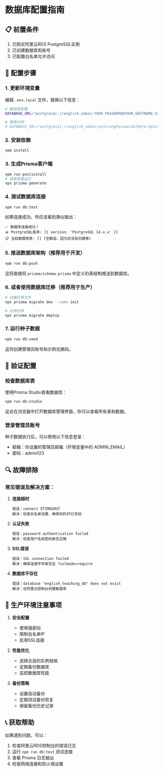 # 数据库配置指南

## 📋 前置条件

1. 已购买阿里云RDS PostgreSQL实例
2. 已创建数据库和账号
3. 已配置白名单允许访问

## 🔧 配置步骤

### 1. 更新环境变量

编辑 `.env.local` 文件，替换以下信息：

```bash
# 数据库配置
DATABASE_URL="postgresql://english_admin:YOUR_PASSWORD@YOUR_HOSTNAME:5432/english_teaching_db?sslmode=require"

# 替换示例：
# DATABASE_URL="postgresql://english_admin:myStrongPassword123@rm-bp1xxxxxxxx.pg.rds.aliyuncs.com:5432/english_teaching_db?sslmode=require"
```

### 2. 安装依赖

```bash
npm install
```

### 3. 生成Prisma客户端

```bash
npm run postinstall
# 或者直接运行
npx prisma generate
```

### 4. 测试数据库连接

```bash
npm run db:test
```

如果连接成功，你应该看到类似输出：
```
✅ 数据库连接成功！
📊 PostgreSQL版本: [{ version: 'PostgreSQL 14.x.x' }]
📋 当前数据库表: [] (空数组，因为还没有创建表)
```

### 5. 推送数据库架构（推荐用于开发）

```bash
npm run db:push
```

这将直接将 `prisma/schema.prisma` 中定义的表结构推送到数据库。

### 6. 或者使用数据库迁移（推荐用于生产）

```bash
# 创建迁移文件
npx prisma migrate dev --name init

# 应用迁移
npx prisma migrate deploy
```

### 7. 运行种子数据

```bash
npm run db:seed
```

这将创建管理员账号和示例兑换码。

## 🎯 验证配置

### 检查数据库表

使用Prisma Studio查看数据库：

```bash
npm run db:studio
```

这会在浏览器中打开数据库管理界面，你可以查看所有表和数据。

### 登录管理员账号

种子数据执行后，可以使用以下信息登录：

- 邮箱：你设置的管理员邮箱（环境变量中的 ADMIN_EMAIL）
- 密码：admin123

## 🔍 故障排除

### 常见错误及解决方案：

1. **连接超时**
   ```
   错误：connect ETIMEDOUT
   解决：检查白名单设置，确保你的IP已添加
   ```

2. **认证失败**
   ```
   错误：password authentication failed
   解决：检查用户名和密码是否正确
   ```

3. **SSL错误**
   ```
   错误：SSL connection failed
   解决：确保连接字符串包含 ?sslmode=require
   ```

4. **数据库不存在**
   ```
   错误：database "english_teaching_db" does not exist
   解决：在阿里云控制台创建数据库
   ```

## 🚀 生产环境注意事项

1. **安全配置**
   - 使用强密码
   - 限制白名单IP
   - 启用SSL连接

2. **性能优化**
   - 选择合适的实例规格
   - 定期备份数据库
   - 监控数据库性能

3. **备份策略**
   - 设置自动备份
   - 定期测试备份恢复
   - 保留备份历史记录

## 📞 获取帮助

如果遇到问题，可以：

1. 检查阿里云RDS控制台的错误日志
2. 运行 `npm run db:test` 测试连接
3. 查看 Prisma 日志输出
4. 检查网络连接和防火墙设置